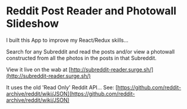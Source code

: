 # Reddit Post Reader and Photowall Slideshow

I built this App to improve my React/Redux skills...

Search for any Subreddit and read the posts and/or view a photowall constructed from all the photos in the posts in that Subreddit.

View it live on the wab at [http://subreddit-reader.surge.sh/](http://subreddit-reader.surge.sh/)

It uses the old 'Read Only' Reddit API... See: [https://github.com/reddit-archive/reddit/wiki/JSON](https://github.com/reddit-archive/reddit/wiki/JSON)
